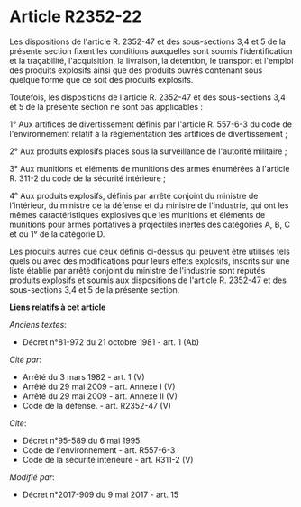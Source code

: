 # Article R2352-22

Les dispositions de l'article R. 2352-47 et des sous-sections 3,4 et 5 de la présente section fixent les conditions
auxquelles sont soumis l'identification et la traçabilité, l'acquisition, la livraison, la détention, le transport et
l'emploi des produits explosifs ainsi que des produits ouvrés contenant sous quelque forme que ce soit des produits
explosifs. 

Toutefois, les dispositions de l'article R. 2352-47 et des sous-sections 3,4 et 5 de la présente section ne sont pas
applicables : 

1° Aux artifices de divertissement définis par l'article R. 557-6-3 du code de l'environnement relatif à la réglementation
des artifices de divertissement ; 

2° Aux produits explosifs placés sous la surveillance de l'autorité militaire ; 

3° Aux munitions et éléments de munitions des armes énumérées à l'article R. 311-2 du code de la sécurité intérieure ; 

4° Aux produits explosifs, définis par arrêté conjoint du ministre de l'intérieur, du ministre de la défense et du ministre
de l'industrie, qui ont les mêmes caractéristiques explosives que les munitions et éléments de munitions pour armes
portatives à projectiles inertes des catégories A, B, C et du 1° de la catégorie D. 

Les produits autres que ceux définis ci-dessus qui peuvent être utilisés tels quels ou avec des modifications pour leurs
effets explosifs, inscrits sur une liste établie par arrêté conjoint du ministre de l'industrie sont réputés produits
explosifs et soumis aux dispositions de l'article R. 2352-47 et des sous-sections 3,4 et 5 de la présente section.

**Liens relatifs à cet article**

_Anciens textes_:

  - Décret n°81-972 du 21 octobre 1981 - art. 1 (Ab)

_Cité par_:

  - Arrêté du 3 mars 1982 - art. 1 (V)
  - Arrêté du 29 mai 2009 - art. Annexe I (V)
  - Arrêté du 29 mai 2009 - art. Annexe II (V)
  - Code de la défense. - art. R2352-47 (V)

_Cite_:

  - Décret n°95-589 du 6 mai 1995
  - Code de l'environnement - art. R557-6-3
  - Code de la sécurité intérieure - art. R311-2 (V)

_Modifié par_:

  - Décret n°2017-909 du 9 mai 2017 - art. 15

